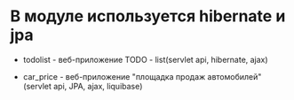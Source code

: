 # В модуле используется hibernate и jpa

- todolist - веб-приложение TODO - list(servlet api, hibernate, ajax)

- car_price - веб-приложение "площадка продаж автомобилей" (servlet api, JPA, ajax, liquibase)
